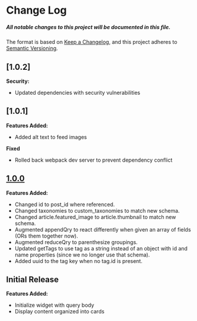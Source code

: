 # Change Log
##### All notable changes to this project will be documented in this file.

The format is based on [Keep a Changelog](https://keepachangelog.com/en/1.0.0/),
and this project adheres to [Semantic Versioning](https://semver.org/spec/v2.0.0.html).

## [1.0.2]

**Security:**
- Updated dependencies with security vulnerabilities

## [1.0.1]

**Features Added:**
- Added alt text to feed images

**Fixed**
- Rolled back webpack dev server to prevent dependency conflict

## [1.0.0](https://github.com/IIP-Design/cdp-widget-article-feed/tree/1.0.0)

**Features Added:**

- Changed id to post_id where referenced.
- Changed taxonomies to custom_taxonomies to match new schema.
- Changed article.featured_image to article.thumbnail to match new schema.
- Augmented appendQry to react differently when given an array of fields (ORs them together now).
- Augmented reduceQry to parenthesize groupings.
- Updated getTags to use tag as a string instead of an object with id and name properties (since we no longer use that schema).
- Added uuid to the tag key when no tag.id is present.

## Initial Release

**Features Added:**

- Initialize widget with query body
- Display content organized into cards